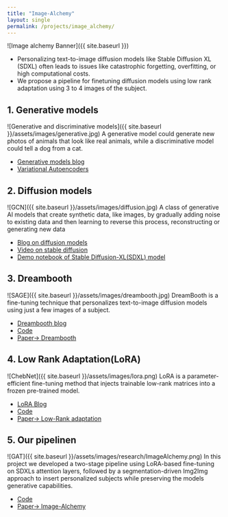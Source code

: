 ```yaml
---
title: "Image-Alchemy"
layout: single
permalink: /projects/image_alchemy/
---
```

![Image alchemy Banner]({{ site.baseurl }})

- Personalizing text-to-image diffusion models like Stable Diffusion XL (SDXL) often leads to issues like catastrophic
forgetting, overfitting, or high computational costs.
- We propose a pipeline for finetuning diffusion models using low rank adaptation using 3 to 4 images of the subject.
  
## 1. Generative models
![Generative and discriminative models]({{ site.baseurl }}/assets/images/generative.jpg)
A generative model could generate new photos of animals that look like real animals, while a discriminative model could tell a dog from a cat.
- [Generative models blog](https://medium.com/@AIBites/generative-models-a-gentle-introduction-90e53d262ea1)
- [Variational Autoencoders](https://www.jeremyjordan.me/variational-autoencoders/)

## 2. Diffusion models
![GCN]({{ site.baseurl }}/assets/images/diffusion.jpg)
A class of generative AI models that create synthetic data, like images, by gradually adding noise to existing data and then learning to reverse this process, reconstructing or generating new data
- [Blog on diffusion models](https://jalammar.github.io/illustrated-stable-diffusion/)
- [Video on stable diffusion](https://www.youtube.com/watch?v=H45lF4sUgiE)
- [Demo notebook of Stable Diffusion-XL(SDXL) model](https://colab.research.google.com/github/woctezuma/stable-diffusion-colab/blob/main/stable_diffusion.ipynb)

## 3. Dreambooth
![SAGE]({{ site.baseurl }}/assets/images/dreambooth.jpg)
DreamBooth is a fine-tuning technique that personalizes text-to-image diffusion models using just a few images of a subject.
- [Dreambooth blog](https://dreambooth.github.io/)
- [Code](https://github.com/huggingface/diffusers/tree/main/examples/dreambooth)
- [Paper-> Dreambooth](https://arxiv.org/abs/2208.12242)


## 4. Low Rank Adaptation(LoRA)
![ChebNet]({{ site.baseurl }}/assets/images/lora.png)
LoRA is a parameter-efficient fine-tuning method that injects trainable low-rank matrices into a frozen pre-trained model.
- [LoRA Blog](https://medium.com/@tayyibgondal2003/loralow-rank-adaptation-of-large-language-models-33f9d9d48984)
- [Code](https://github.com/microsoft/LoRA)
- [Paper-> Low-Rank adaptation](https://arxiv.org/abs/2106.09685)

## 5. Our pipelinen
![GAT]({{ site.baseurl }}/assets/images/research/ImageAlchemy.png)
In this project we developed a two-stage pipeline using LoRA-based fine-tuning on SDXLs attention layers, followed by a segmentation-driven Img2Img
approach to insert personalized subjects while preserving the models generative capabilities.
- [Code](https://github.com/kaustubh202/image-alchemy)
- [Paper-> Image-Alchemy](https://openreview.net/forum?id=wOh5cAM9qC)
